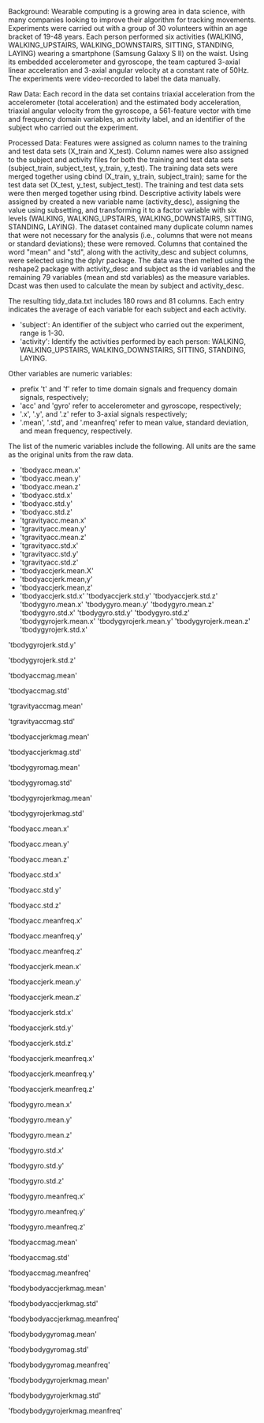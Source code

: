 Background: Wearable computing is a growing area in data science, with many companies looking to improve their algorithm for 
tracking movements. Experiments were carried out with a group of 30 volunteers within an age bracket of 19-48 years. Each person performed six activities (WALKING, WALKING_UPSTAIRS, WALKING_DOWNSTAIRS, SITTING, STANDING, LAYING) wearing a smartphone (Samsung Galaxy S II) on the waist. Using its embedded accelerometer and gyroscope, the team captured 3-axial linear acceleration and 3-axial angular velocity at a constant rate of 50Hz. The experiments were video-recorded to label the data manually.

Raw Data: Each record in the data set contains triaxial acceleration from the accelerometer (total acceleration) and the estimated body acceleration, triaxial angular velocity from the gyroscope, a 561-feature vector with time and frequency domain variables, an activity label, and an identifier of the subject who carried out the experiment.

Processed Data: Features were assigned as column names to the training and test data sets (X_train and X_test). Column names were also assigned to the subject and activity files for both the training and test data sets (subject_train, subject_test, y_train, y_test). The training data sets were merged together using cbind (X_train, y_train, subject_train); same for the test data set (X_test, y_test, subject_test). The training and test data sets were then merged together using rbind. Descriptive activity labels were assigned by created a new variable name (activity_desc), assigning the value using subsetting, and transforming it to a factor variable with six levels (WALKING, WALKING_UPSTAIRS, WALKING_DOWNSTAIRS, SITTING, STANDING, LAYING). The dataset contained many duplicate column names that were not necessary for the analysis (i.e., columns that were not means or standard deviations); these were removed. Columns that contained the word "mean" and "std", along with the activity_desc and subject columns, were selected using the dplyr package. The data was then melted using the reshape2 package with activity_desc and subject as the id variables and the remaining 79 variables (mean and std variables) as the measure variables. Dcast was then used to calculate the mean by subject and activity_desc. 

The resulting tidy_data.txt includes 180 rows and 81 columns. Each entry indicates the average of each variable for each subject and each activity.

* 'subject': An identifier of the subject who carried out the experiment, range is 1-30.
* 'activity': Identify the activities performed by each person: WALKING, WALKING_UPSTAIRS, WALKING_DOWNSTAIRS, SITTING, STANDING, LAYING.

Other variables are numeric variables:

* prefix 't' and 'f' refer to time domain signals and frequency domain signals, respectively;
* 'acc' and 'gyro' refer to accelerometer and gyroscope, respectively;
* '.x', '.y', and '.z' refer to 3-axial signals respectively;
* '.mean', '.std', and '.meanfreq' refer to mean value, standard deviation, and mean frequency, respectively.

The list of the numeric variables include the following. All units are the same as the original units from the raw data.

* 'tbodyacc.mean.x'
* 'tbodyacc.mean.y'
* 'tbodyacc.mean.z'
* 'tbodyacc.std.x'
* 'tbodyacc.std.y'
* 'tbodyacc.std.z'
* 'tgravityacc.mean.x'
* 'tgravityacc.mean.y'
* 'tgravityacc.mean.z'
* 'tgravityacc.std.x'
* 'tgravityacc.std.y'
* 'tgravityacc.std.z'
* 'tbodyaccjerk.mean.X'
* 'tbodyaccjerk.mean,y'
* 'tbodyaccjerk.mean,z'
* 'tbodyaccjerk.std.x'
'tbodyaccjerk.std.y'
'tbodyaccjerk.std.z'
'tbodygyro.mean.x'
'tbodygyro.mean.y'
'tbodygyro.mean.z'
'tbodygyro.std.x'
'tbodygyro.std.y'
'tbodygyro.std.z'
'tbodygyrojerk.mean.x'
'tbodygyrojerk.mean.y'
'tbodygyrojerk.mean.z'
'tbodygyrojerk.std.x'

'tbodygyrojerk.std.y'

'tbodygyrojerk.std.z'

'tbodyaccmag.mean'

'tbodyaccmag.std'

'tgravityaccmag.mean'

'tgravityaccmag.std'

'tbodyaccjerkmag.mean'

'tbodyaccjerkmag.std'

'tbodygyromag.mean'

'tbodygyromag.std'

'tbodygyrojerkmag.mean'

'tbodygyrojerkmag.std'

'fbodyacc.mean.x'

'fbodyacc.mean.y'

'fbodyacc.mean.z'

'fbodyacc.std.x'

'fbodyacc.std.y'

'fbodyacc.std.z'

'fbodyacc.meanfreq.x'

'fbodyacc.meanfreq.y'

'fbodyacc.meanfreq.z'

'fbodyaccjerk.mean.x'

'fbodyaccjerk.mean.y'

'fbodyaccjerk.mean.z'

'fbodyaccjerk.std.x'

'fbodyaccjerk.std.y'

'fbodyaccjerk.std.z'

'fbodyaccjerk.meanfreq.x'

'fbodyaccjerk.meanfreq.y'

'fbodyaccjerk.meanfreq.z'

'fbodygyro.mean.x'

'fbodygyro.mean.y'

'fbodygyro.mean.z'

'fbodygyro.std.x'

'fbodygyro.std.y'

'fbodygyro.std.z'

'fbodygyro.meanfreq.x'

'fbodygyro.meanfreq.y'

'fbodygyro.meanfreq.z'

'fbodyaccmag.mean'

'fbodyaccmag.std'

'fbodyaccmag.meanfreq'

'fbodybodyaccjerkmag.mean'

'fbodybodyaccjerkmag.std'

'fbodybodyaccjerkmag.meanfreq'

'fbodybodygyromag.mean'

'fbodybodygyromag.std'

'fbodybodygyromag.meanfreq'

'fbodybodygyrojerkmag.mean'

'fbodybodygyrojerkmag.std'

'fbodybodygyrojerkmag.meanfreq'
